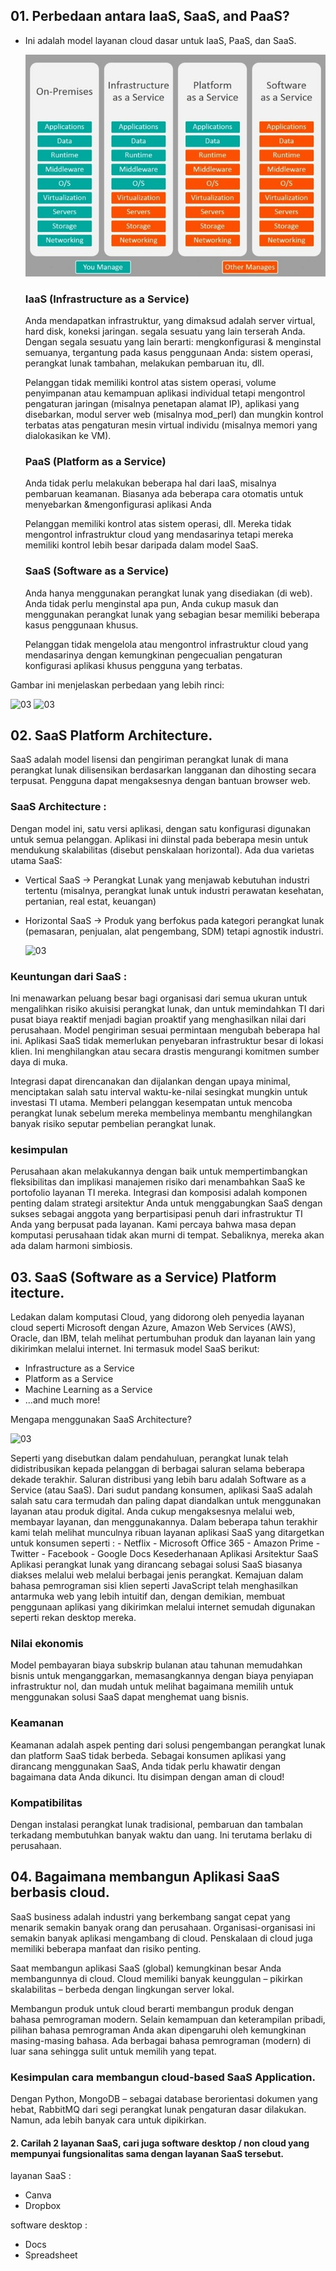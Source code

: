 
## 01. Perbedaan antara IaaS, SaaS, and PaaS?

- Ini adalah model layanan cloud dasar untuk IaaS, PaaS, dan SaaS.

   ![01](https://github.com/muhammadakbaar/tekn-cloud-computing/blob/main/minggu-02/gambar-02.jpg)


     ### IaaS (Infrastructure as a Service)
     Anda mendapatkan infrastruktur, yang dimaksud adalah server virtual, hard disk, koneksi jaringan. segala sesuatu yang lain terserah Anda. Dengan segala sesuatu yang lain berarti: mengkonfigurasi & menginstal semuanya, tergantung pada kasus penggunaan Anda: sistem operasi, perangkat lunak tambahan, melakukan pembaruan itu, dll.
     
     Pelanggan tidak memiliki kontrol atas sistem operasi, volume penyimpanan atau kemampuan aplikasi individual tetapi mengontrol pengaturan jaringan (misalnya penetapan alamat IP), aplikasi yang disebarkan, modul server web (misalnya mod_perl) dan mungkin kontrol terbatas atas pengaturan mesin virtual individu (misalnya memori yang dialokasikan ke VM).
     
     ### PaaS (Platform as a Service)
     Anda tidak perlu melakukan beberapa hal dari IaaS, misalnya pembaruan keamanan. Biasanya ada beberapa cara otomatis untuk menyebarkan &mengonfigurasi aplikasi Anda
     
     Pelanggan memiliki kontrol atas sistem operasi, dll. Mereka tidak mengontrol infrastruktur cloud yang mendasarinya tetapi mereka memiliki kontrol lebih besar daripada dalam model SaaS.

     ### SaaS (Software as a Service)
     Anda hanya menggunakan perangkat lunak yang disediakan (di web). Anda tidak perlu menginstal apa pun, Anda cukup masuk dan menggunakan perangkat lunak yang sebagian besar memiliki beberapa kasus penggunaan khusus.

     Pelanggan tidak mengelola atau mengontrol infrastruktur cloud yang mendasarinya dengan kemungkinan pengecualian pengaturan konfigurasi aplikasi khusus pengguna yang terbatas.

Gambar ini menjelaskan perbedaan yang lebih rinci:

 ![03](https://github.com/muhammadakbaar/tekn-cloud-computing/minggu-02/gambar-03.jpg)
 ![03](https://github.com/muhammadakbaar/tekn-cloud-computing/minggu-02/gambar-04.jpg)
 
 ## 02. SaaS Platform Architecture.
   SaaS adalah model lisensi dan pengiriman perangkat lunak di mana perangkat lunak dilisensikan berdasarkan langganan dan dihosting secara terpusat. Pengguna dapat mengaksesnya dengan bantuan browser web.
 
 ### SaaS Architecture : 
 Dengan model ini, satu versi aplikasi, dengan satu konfigurasi digunakan untuk semua pelanggan. Aplikasi ini diinstal pada beberapa mesin untuk mendukung skalabilitas (disebut penskalaan horizontal). Ada dua varietas utama SaaS:
 - Vertical SaaS -> Perangkat Lunak yang menjawab kebutuhan industri tertentu (misalnya, perangkat lunak untuk industri perawatan kesehatan, pertanian, real estat, keuangan)
 - Horizontal SaaS -> Produk yang berfokus pada kategori perangkat lunak (pemasaran, penjualan, alat pengembang, SDM) tetapi agnostik industri.

   ![03](https://github.com/muhammadakbaar/tekn-cloud-computing/minggu-02/gambar-05.jpg)

 ### Keuntungan dari SaaS :
 Ini menawarkan peluang besar bagi organisasi dari semua ukuran untuk mengalihkan risiko akuisisi perangkat lunak, dan untuk memindahkan TI dari pusat biaya reaktif menjadi bagian proaktif yang menghasilkan nilai dari perusahaan. Model pengiriman sesuai permintaan mengubah beberapa hal ini. Aplikasi SaaS tidak memerlukan penyebaran infrastruktur besar di lokasi klien. Ini menghilangkan atau secara drastis mengurangi komitmen sumber daya di muka.
 
 Integrasi dapat direncanakan dan dijalankan dengan upaya minimal, menciptakan salah satu interval waktu-ke-nilai sesingkat mungkin untuk investasi TI utama. Memberi pelanggan kesempatan untuk mencoba perangkat lunak sebelum mereka membelinya membantu menghilangkan banyak risiko seputar pembelian perangkat lunak.
 
 ### kesimpulan
 Perusahaan akan melakukannya dengan baik untuk mempertimbangkan fleksibilitas dan implikasi manajemen risiko dari menambahkan SaaS ke portofolio layanan TI mereka. Integrasi dan komposisi adalah komponen penting dalam strategi arsitektur Anda untuk menggabungkan SaaS dengan sukses sebagai anggota yang berpartisipasi penuh dari infrastruktur TI Anda yang berpusat pada layanan. Kami percaya bahwa masa depan komputasi perusahaan tidak akan murni di tempat. Sebaliknya, mereka akan ada dalam harmoni simbiosis.

 ## 03. SaaS (Software as a Service) Platform itecture.
 Ledakan dalam komputasi Cloud, yang didorong oleh penyedia layanan cloud seperti Microsoft dengan Azure, Amazon Web Services (AWS), Oracle, dan IBM, telah melihat pertumbuhan produk dan layanan lain yang dikirimkan melalui internet. Ini termasuk model SaaS berikut:
   -	Infrastructure as a Service
   -	Platform as a Service
   -	Machine Learning as a Service
   -	…and much more!
  
  Mengapa menggunakan SaaS Architecture?

   ![03](https://github.com/muhammadakbaar/tekn-cloud-computing/minggu-02/gambar-06.jpg)
  
  Seperti yang disebutkan dalam pendahuluan, perangkat lunak telah didistribusikan kepada pelanggan di berbagai saluran selama beberapa dekade terakhir.  Saluran distribusi yang lebih baru adalah Software as a Service (atau SaaS).
  Dari sudut pandang konsumen, aplikasi SaaS adalah salah satu cara termudah dan paling dapat diandalkan untuk menggunakan layanan atau produk digital. Anda cukup mengaksesnya melalui web, membayar layanan, dan menggunakannya.
  Dalam beberapa tahun terakhir kami telah melihat munculnya ribuan layanan aplikasi SaaS yang ditargetkan untuk konsumen seperti :
    -	Netflix
    -	Microsoft Office 365
    -	Amazon Prime
    -	Twitter
    -	Facebook
    -	Google Docs
  Kesederhanaan Aplikasi Arsitektur SaaS
  Aplikasi perangkat lunak yang dirancang sebagai solusi SaaS biasanya diakses melalui web melalui berbagai jenis perangkat.
  Kemajuan dalam bahasa pemrograman sisi klien seperti JavaScript telah menghasilkan antarmuka web yang lebih intuitif dan, dengan demikian, membuat penggunaan aplikasi yang dikirimkan melalui internet semudah digunakan seperti rekan desktop mereka.

  ### Nilai ekonomis
  Model pembayaran biaya subskrip bulanan atau tahunan memudahkan bisnis untuk menganggarkan, memasangkannya dengan biaya penyiapan infrastruktur nol, dan mudah untuk melihat bagaimana memilih untuk menggunakan solusi SaaS dapat menghemat uang bisnis.

  ### Keamanan
  Keamanan adalah aspek penting dari solusi pengembangan perangkat lunak dan platform SaaS tidak berbeda.  Sebagai konsumen aplikasi yang dirancang menggunakan SaaS, Anda tidak perlu khawatir dengan bagaimana data Anda dikunci.  Itu disimpan dengan aman di cloud!

  ### Kompatibilitas
  Dengan instalasi perangkat lunak tradisional, pembaruan dan tambalan terkadang membutuhkan banyak waktu dan uang. Ini terutama berlaku di perusahaan.
 
 ## 04. Bagaimana membangun Aplikasi SaaS berbasis cloud.
 SaaS business adalah industri yang berkembang sangat cepat yang menarik semakin banyak orang dan perusahaan. Organisasi-organisasi ini semakin banyak aplikasi mengambang di cloud. Penskalaan di cloud juga memiliki beberapa manfaat dan risiko penting.
 
Saat membangun aplikasi SaaS (global) kemungkinan besar Anda membangunnya di cloud. Cloud memiliki banyak keunggulan – pikirkan skalabilitas – berbeda dengan lingkungan server lokal.

Membangun produk untuk cloud berarti membangun produk dengan bahasa pemrograman modern. Selain kemampuan dan keterampilan pribadi, pilihan bahasa pemrograman Anda akan dipengaruhi oleh kemungkinan masing-masing bahasa. Ada berbagai bahasa pemrograman (modern) di luar sana sehingga sulit untuk memilih yang tepat.

### Kesimpulan cara membangun cloud-based SaaS Application.
Dengan Python, MongoDB – sebagai database berorientasi dokumen yang hebat, RabbitMQ dari segi perangkat lunak pengaturan dasar dilakukan. Namun, ada lebih banyak cara untuk dipikirkan.

#### 2. Carilah 2 layanan SaaS, cari juga software desktop / non cloud yang mempunyai fungsionalitas sama dengan layanan SaaS tersebut.

layanan SaaS :
 - Canva
 - Dropbox
 
software desktop :
 - Docs
 - Spreadsheet

